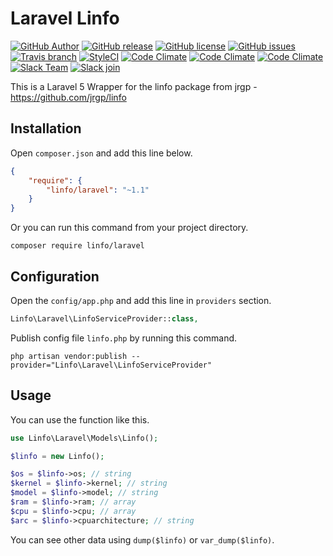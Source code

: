 # Laravel Linfo

[![GitHub Author](https://img.shields.io/badge/author-@gummibeer-lightgrey.svg?style=flat-square)](https://github.com/Gummibeer)
[![GitHub release](https://img.shields.io/github/release/gummibeer/laravel-linfo.svg?style=flat-square)](https://github.com/Gummibeer/laravel-linfo/releases)
[![GitHub license](https://img.shields.io/badge/license-GPL3-blue.svg?style=flat-square)](https://raw.githubusercontent.com/Gummibeer/laravel-linfo/master/LICENSE)
[![GitHub issues](https://img.shields.io/github/issues/Gummibeer/laravel-linfo.svg?style=flat-square)](https://github.com/Gummibeer/laravel-linfo/issues)
[![Travis branch](https://img.shields.io/travis/Gummibeer/laravel-linfo/master.svg?style=flat-square)](https://travis-ci.org/Gummibeer/laravel-linfo/branches)
[![StyleCI](https://styleci.io/repos/58059429/shield)](https://styleci.io/repos/58059429)
[![Code Climate](https://img.shields.io/codeclimate/github/Gummibeer/laravel-linfo.svg?style=flat-square)](https://codeclimate.com/github/Gummibeer/laravel-linfo)
[![Code Climate](https://img.shields.io/codeclimate/coverage/github/Gummibeer/laravel-linfo.svg?style=flat-square)](https://codeclimate.com/github/Gummibeer/laravel-linfo/coverage)
[![Code Climate](https://img.shields.io/codeclimate/issues/github/Gummibeer/laravel-linfo.svg?style=flat-square)](https://codeclimate.com/github/Gummibeer/laravel-linfo/issues)
[![Slack Team](https://img.shields.io/badge/slack-gummibeer-orange.svg?style=flat-square)](https://gummibeer.slack.com)
[![Slack join](https://img.shields.io/badge/slack-join-green.svg?style=social)](https://gummibeer.signup.team)

This is a Laravel 5 Wrapper for the linfo package from jrgp - https://github.com/jrgp/linfo

## Installation

Open `composer.json` and add this line below.

```json
{
    "require": {
        "linfo/laravel": "~1.1"
    }
}
```

Or you can run this command from your project directory.

```console
composer require linfo/laravel
```

## Configuration

Open the `config/app.php` and add this line in `providers` section.

```php
Linfo\Laravel\LinfoServiceProvider::class,
```

Publish config file `linfo.php` by running this command.

```console
php artisan vendor:publish --provider="Linfo\Laravel\LinfoServiceProvider"
```

## Usage

You can use the function like this.

```php
use Linfo\Laravel\Models\Linfo();

$linfo = new Linfo();

$os = $linfo->os; // string
$kernel = $linfo->kernel; // string
$model = $linfo->model; // string
$ram = $linfo->ram; // array
$cpu = $linfo->cpu; // array
$arc = $linfo->cpuarchitecture; // string

```

You can see other data using `dump($linfo)` or `var_dump($linfo)`.